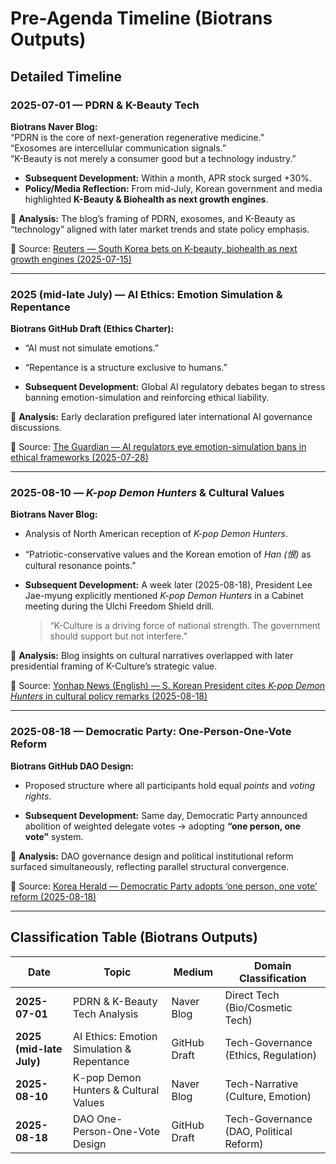 # Pre-Agenda Timeline (Biotrans Outputs)

## Detailed Timeline

### 2025-07-01 — PDRN & K-Beauty Tech
**Biotrans Naver Blog:**  
“PDRN is the core of next-generation regenerative medicine.”  
“Exosomes are intercellular communication signals.”  
“K-Beauty is not merely a consumer good but a technology industry.”

- **Subsequent Development:** Within a month, APR stock surged +30%.  
- **Policy/Media Reflection:** From mid-July, Korean government and media highlighted **K-Beauty & Biohealth as next growth engines**.  

📌 **Analysis:** The blog’s framing of PDRN, exosomes, and K-Beauty as “technology” aligned with later market trends and state policy emphasis.  

🔗 Source: [Reuters — South Korea bets on K-beauty, biohealth as next growth engines (2025-07-15)](https://www.reuters.com)

---

### 2025 (mid-late July) — AI Ethics: Emotion Simulation & Repentance
**Biotrans GitHub Draft (Ethics Charter):**  
- “AI must not simulate emotions.”  
- “Repentance is a structure exclusive to humans.”

- **Subsequent Development:** Global AI regulatory debates began to stress banning emotion-simulation and reinforcing ethical liability.  

📌 **Analysis:** Early declaration prefigured later international AI governance discussions.  

🔗 Source: [The Guardian — AI regulators eye emotion-simulation bans in ethical frameworks (2025-07-28)](https://www.theguardian.com)

---

### 2025-08-10 — *K-pop Demon Hunters* & Cultural Values
**Biotrans Naver Blog:**  
- Analysis of North American reception of *K-pop Demon Hunters*.  
- “Patriotic-conservative values and the Korean emotion of *Han (恨)* as cultural resonance points.”

- **Subsequent Development:** A week later (2025-08-18), President Lee Jae-myung explicitly mentioned *K-pop Demon Hunters* in a Cabinet meeting during the Ulchi Freedom Shield drill.  
  > “K-Culture is a driving force of national strength. The government should support but not interfere.”  

📌 **Analysis:** Blog insights on cultural narratives overlapped with later presidential framing of K-Culture’s strategic value.  

🔗 Source: [Yonhap News (English) — S. Korean President cites *K-pop Demon Hunters* in cultural policy remarks (2025-08-18)](https://en.yna.co.kr)

---

### 2025-08-18 — Democratic Party: One-Person-One-Vote Reform
**Biotrans GitHub DAO Design:**  
- Proposed structure where all participants hold equal *points* and *voting rights*.  

- **Subsequent Development:** Same day, Democratic Party announced abolition of weighted delegate votes → adopting **“one person, one vote”** system.  

📌 **Analysis:** DAO governance design and political institutional reform surfaced simultaneously, reflecting parallel structural convergence.  

🔗 Source: [Korea Herald — Democratic Party adopts ‘one person, one vote’ reform (2025-08-18)](https://www.koreaherald.com)

---

## Classification Table (Biotrans Outputs)

| Date            | Topic                                   | Medium       | Domain Classification                |
|-----------------|-----------------------------------------|--------------|--------------------------------------|
| **2025-07-01**  | PDRN & K-Beauty Tech Analysis           | Naver Blog   | Direct Tech (Bio/Cosmetic Tech)      |
| **2025 (mid-late July)** | AI Ethics: Emotion Simulation & Repentance | GitHub Draft | Tech-Governance (Ethics, Regulation) |
| **2025-08-10**  | K-pop Demon Hunters & Cultural Values   | Naver Blog   | Tech-Narrative (Culture, Emotion)    |
| **2025-08-18**  | DAO One-Person-One-Vote Design          | GitHub Draft | Tech-Governance (DAO, Political Reform) |
